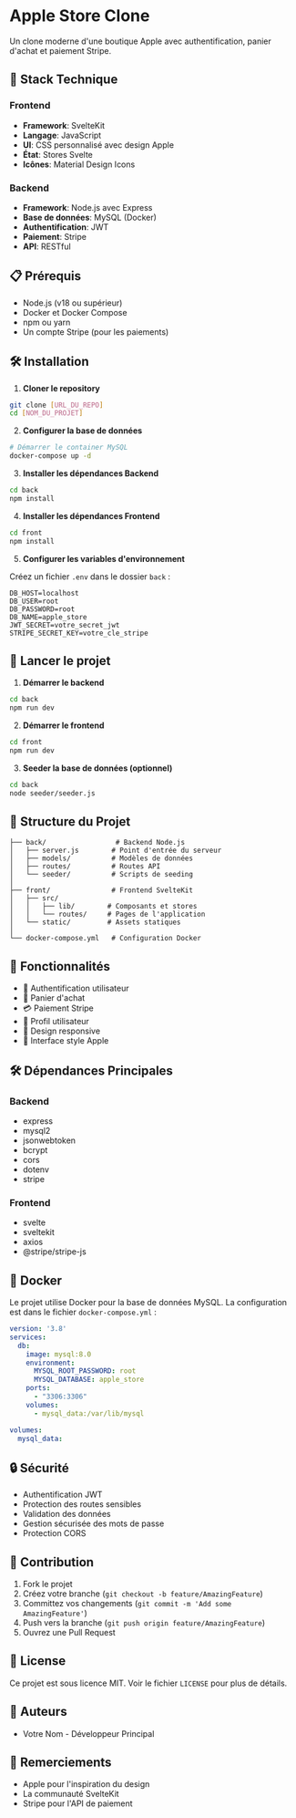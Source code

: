 # Apple Store Clone

Un clone moderne d'une boutique Apple avec authentification, panier d'achat et paiement Stripe.

## 🚀 Stack Technique

### Frontend
- **Framework**: SvelteKit
- **Langage**: JavaScript
- **UI**: CSS personnalisé avec design Apple
- **État**: Stores Svelte
- **Icônes**: Material Design Icons

### Backend
- **Framework**: Node.js avec Express
- **Base de données**: MySQL (Docker)
- **Authentification**: JWT
- **Paiement**: Stripe
- **API**: RESTful

## 📋 Prérequis

- Node.js (v18 ou supérieur)
- Docker et Docker Compose
- npm ou yarn
- Un compte Stripe (pour les paiements)

## 🛠 Installation

1. **Cloner le repository**
```bash
git clone [URL_DU_REPO]
cd [NOM_DU_PROJET]
```

2. **Configurer la base de données**
```bash
# Démarrer le container MySQL
docker-compose up -d
```

3. **Installer les dépendances Backend**
```bash
cd back
npm install
```

4. **Installer les dépendances Frontend**
```bash
cd front
npm install
```

5. **Configurer les variables d'environnement**

Créez un fichier `.env` dans le dossier `back` :
```env
DB_HOST=localhost
DB_USER=root
DB_PASSWORD=root
DB_NAME=apple_store
JWT_SECRET=votre_secret_jwt
STRIPE_SECRET_KEY=votre_cle_stripe
```

## 🚀 Lancer le projet

1. **Démarrer le backend**
```bash
cd back
npm run dev
```

2. **Démarrer le frontend**
```bash
cd front
npm run dev
```

3. **Seeder la base de données (optionnel)**
```bash
cd back
node seeder/seeder.js
```

## 📁 Structure du Projet

```
├── back/                 # Backend Node.js
│   ├── server.js        # Point d'entrée du serveur
│   ├── models/          # Modèles de données
│   ├── routes/          # Routes API
│   └── seeder/          # Scripts de seeding
│
├── front/               # Frontend SvelteKit
│   ├── src/
│   │   ├── lib/        # Composants et stores
│   │   └── routes/     # Pages de l'application
│   └── static/         # Assets statiques
│
└── docker-compose.yml   # Configuration Docker
```

## 🔑 Fonctionnalités

- 🔐 Authentification utilisateur
- 🛒 Panier d'achat
- 💳 Paiement Stripe
- 👤 Profil utilisateur
- 📱 Design responsive
- 🎨 Interface style Apple

## 🛠 Dépendances Principales

### Backend
- express
- mysql2
- jsonwebtoken
- bcrypt
- cors
- dotenv
- stripe

### Frontend
- svelte
- sveltekit
- axios
- @stripe/stripe-js

## 🐳 Docker

Le projet utilise Docker pour la base de données MySQL. La configuration est dans le fichier `docker-compose.yml` :

```yaml
version: '3.8'
services:
  db:
    image: mysql:8.0
    environment:
      MYSQL_ROOT_PASSWORD: root
      MYSQL_DATABASE: apple_store
    ports:
      - "3306:3306"
    volumes:
      - mysql_data:/var/lib/mysql

volumes:
  mysql_data:
```

## 🔒 Sécurité

- Authentification JWT
- Protection des routes sensibles
- Validation des données
- Gestion sécurisée des mots de passe
- Protection CORS

## 🤝 Contribution

1. Fork le projet
2. Créez votre branche (`git checkout -b feature/AmazingFeature`)
3. Committez vos changements (`git commit -m 'Add some AmazingFeature'`)
4. Push vers la branche (`git push origin feature/AmazingFeature`)
5. Ouvrez une Pull Request

## 📝 License

Ce projet est sous licence MIT. Voir le fichier `LICENSE` pour plus de détails.

## 👥 Auteurs

- Votre Nom - Développeur Principal

## 🙏 Remerciements

- Apple pour l'inspiration du design
- La communauté SvelteKit
- Stripe pour l'API de paiement 